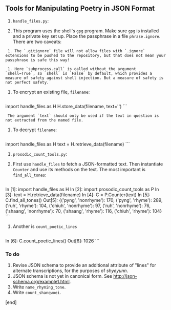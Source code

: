 ## Tools for Manipulating Poetry in JSON Format

 1. `handle_files.py`:

   1. This program uses the shell's `gpg` program. Make sure `gpg` is installed and a private key set up. Place the passphrase in a file `phrase.ignore`. There are two caveats: 

     1. The `.gitignore` file will not allow files with `.ignore` extensions to be pushed to the repository, but that does not mean your passphrase is safe this way! 

     1. Here `subprocess.call` is called without the argument `shell=True`, so `shell` is `False` by default, which provides a measure of safety against shell injection. But a measure of safety is not perfect safety.

   1. To encrypt an existing file, `filename`:

        ```
import handle_files as H
H.store_data(filename, text='')
        ```

     The argument `text` should only be used if the text in question is not extracted from the named file.

   1. To decrypt `filename`:

        ```
import handle_files as H
text = H.retrieve_data(filename)
        ```

 1. `prosodic_count_tools.py`:

   1. First use `handle_files` to fetch a JSON-formatted text. Then instantiate `Counter` and use its methods on the text. The most important is `find_all_tones`:

        ```
In [1]: import handle_files as H
In [2]: import prosodic_count_tools as P
In [3]: text = H.retrieve_data(filename)
In [4]: C = P.Counter(text)
In [5]: C.find_all_tones()
Out[5]: 
{('pyng', 'nonrhyme'): 170,
 ('pyng', 'rhyme'): 289,
 ('ruh', 'rhyme'): 104,
 ('chiuh', 'nonrhyme'): 97,
 ('ruh', 'nonrhyme'): 76,
 ('shaang', 'nonrhyme'): 70,
 ('shaang', 'rhyme'): 116,
 ('chiuh', 'rhyme'): 104}
        ```

   1. Another is `count_poetic_lines`

        ```
In [6]: C.count_poetic_lines()
Out[6]: 1026
        ```

### To do

 1. Revise JSON schema to provide an additional attribute of "lines" for alternate transcriptions, for the purposes of _shyeyunn_.
 1. JSON schema is not yet in canonical form. See http://json-schema.org/example1.html.
 1. Write `name_rhyming_tone`.
 1. Write `count_shanqwoei`.

[end]
